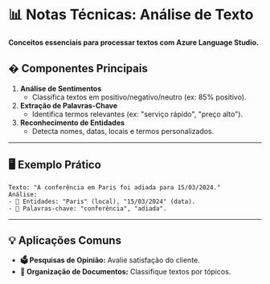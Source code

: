 # 📊 Notas Técnicas: Análise de Texto

**Conceitos essenciais para processar textos com Azure Language Studio.**

## � Componentes Principais
1. **Análise de Sentimentos**  
   - Classifica textos em positivo/negativo/neutro (ex: 85% positivo).
2. **Extração de Palavras-Chave**  
   - Identifica termos relevantes (ex: "serviço rápido", "preço alto").
3. **Reconhecimento de Entidades**  
   - Detecta nomes, datas, locais e termos personalizados.

---

## 🖥️ Exemplo Prático
```text
Texto: "A conferência em Paris foi adiada para 15/03/2024."
Análise:
- 📅 Entidades: "Paris" (local), "15/03/2024" (data).
- 🔑 Palavras-chave: "conferência", "adiada".
```

---

## 💡 Aplicações Comuns

- **🗳️ Pesquisas de Opinião:** Avalie satisfação do cliente.
- **📑 Organização de Documentos:** Classifique textos por tópicos.